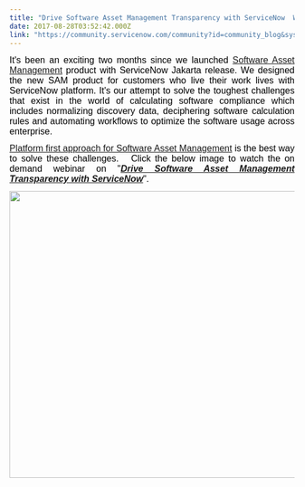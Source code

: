 ```yaml
---
title: "Drive Software Asset Management Transparency with ServiceNow  Webinar"
date: 2017-08-28T03:52:42.000Z
link: "https://community.servicenow.com/community?id=community_blog&sys_id=0d3daae5dbd0dbc01dcaf3231f961901"
---
```

<p style="color: #000000; font-family: Helvetica; font-size: 12px; text-align: justify;"><span style="font-size: 12pt; font-family: helvetica;">It's been an exciting two months since we launched <a title="ocs.servicenow.com/bundle/jakarta-it-business-management/page/product/software-asset-management2/concept/c_SoftwareAssetMgmt.html" href="https://docs.servicenow.com/bundle/jakarta-it-business-management/page/product/software-asset-management2/concept/c_SoftwareAssetMgmt.html">Software Asset Management</a> product with ServiceNow Jakarta release. We designed the new SAM product for customers who live their work lives with ServiceNow platform. It's our attempt to solve the toughest challenges that exist in the world of calculating software compliance which includes normalizing discovery data, deciphering software calculation rules and automating workflows to optimize the software usage across enterprise.   </span></p><p style="color: #000000; font-family: Helvetica; font-size: 12px; text-align: justify;"></p><p style="color: #000000; font-family: Helvetica; font-size: 12px; text-align: justify;"><span style="font-size: 12pt; font-family: helvetica;"><a title="" _jive_internal="true" href="/community?id=community_blog&sys_id=587c22e1dbd0dbc01dcaf3231f961900">Platform first approach for Software Asset Management</a> is the best way to solve these challenges.   Click the below image to watch the on demand webinar on "<em><strong><a title="vent.on24.com/wcc/r/1466214/25334F01816EDEB147B7C1FFEE67C142" href="https://event.on24.com/wcc/r/1466214/25334F01816EDEB147B7C1FFEE67C142">Drive Software Asset Management Transparency with ServiceNow</a></strong></em>".</span></p><p style="color: #000000; font-family: Helvetica; font-size: 12px; text-align: justify;"></p><p style="color: #000000; font-family: Helvetica; font-size: 12px; text-align: justify;"><span style="font-size: 12pt; font-family: helvetica;"><a href="https://event.on24.com/wcc/r/1466214/25334F01816EDEB147B7C1FFEE67C142"><img   class="image-1 jive-image" height="507" src="761684cadb98db048c8ef4621f9619fa.iix" style="height: 507px; width: 973.315px;" width="973"/></a></span></p>